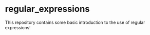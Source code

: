 # regular_expressions
This repository contains some basic introduction to the use of regular expressions! 
